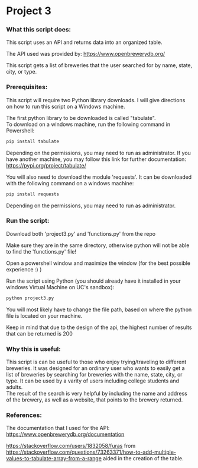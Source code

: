 # Project 3

### What this script does:
This script uses an API and returns data into an organized table.

The API used was provided by: https://www.openbrewerydb.org/    

This script gets a list of breweries that the user searched for by name, state, city, or type.

### Prerequisites:
This script will require two Python library downloads. I will give directions on how to run this script on a Windows machine.

The first python library to be downloaded is called "tabulate".    
To download on a windows machine, run the following command in Powershell:

```powershell
pip install tabulate
```
Depending on the permissions, you may need to run as administrator. If you have another machine, you may follow this link for further documentation: https://pypi.org/project/tabulate/

You will also need to download the module 'requests'. It can be downloaded with the following command on a windows machine:
```powershell
pip install requests
```
Depending on the permissions, you may need to run as administrator.

### Run the script:
Download both 'project3.py' and 'functions.py' from the repo  

Make sure they are in the same directory, otherwise python will not be able to find the 'functions.py' file!  

Open a powershell window and maximize the window (for the best possible experience :) )  

Run the script using Python (you should already have it installed in your windows Virtual Machine on UC's sandbox):

```python
python project3.py
```
You will most likely have to change the file path, based on where the python file is located on your machine.  
  
Keep in mind that due to the design of the api, the highest number of results that can be returned is 200

### Why this is useful:
This script is can be useful to those who enjoy trying/traveling to different breweries. It was designed for an ordinary user who wants to easily get a list of breweries by searching for breweries with the name, state, city, or type. It can be used by a varity of users including college students and adults.   
The result of the search is very helpful by including the name and address of the brewery, as well as a website, that points to the brewery returned.

### References:
The documentation that I used for the API: https://www.openbrewerydb.org/documentation   

https://stackoverflow.com/users/1832058/furas from https://stackoverflow.com/questions/73263371/how-to-add-multiple-values-to-tabulate-array-from-a-range aided in the creation of the table.
